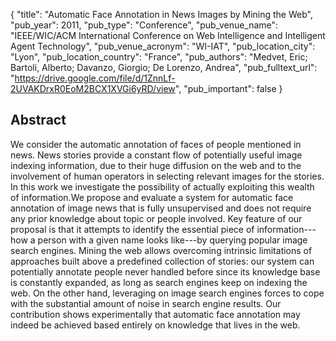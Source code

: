 {
  "title": "Automatic Face Annotation in News Images by Mining the Web",
  "pub_year": 2011,
  "pub_type": "Conference",
  "pub_venue_name": "IEEE/WIC/ACM International Conference on Web Intelligence and Intelligent Agent Technology",
  "pub_venue_acronym": "WI-IAT",
  "pub_location_city": "Lyon",
  "pub_location_country": "France",
  "pub_authors": "Medvet, Eric; Bartoli, Alberto; Davanzo, Giorgio; De Lorenzo, Andrea",
  "pub_fulltext_url": "https://drive.google.com/file/d/1ZnnLf-2UVAKDrxR0EoM2BCX1XVGi6yRD/view",
  "pub_important": false
}

## Abstract
We consider the automatic annotation of faces of people mentioned in news. News stories provide a constant flow of potentially useful image indexing information, due to their huge diffusion on the web and to the involvement of human operators in selecting relevant images for the stories. In this work we investigate the possibility of actually exploiting this wealth of information.We propose and evaluate a system for automatic face annotation of image news that is fully unsupervised and does not require any prior knowledge about topic or people involved. Key feature of our proposal is that it attempts to identify the essential piece of information---how a person with a given name looks like---by querying popular image search engines. Mining the web allows overcoming intrinsic limitations of approaches built above a predefined collection of stories: our system can potentially annotate people never handled before since its knowledge base is constantly expanded, as long as search engines keep on indexing the web. On the other hand, leveraging on image search engines forces to cope with the substantial amount of noise in search engine results. Our contribution shows experimentally that automatic face annotation may indeed be achieved based entirely on knowledge that lives in the web.
